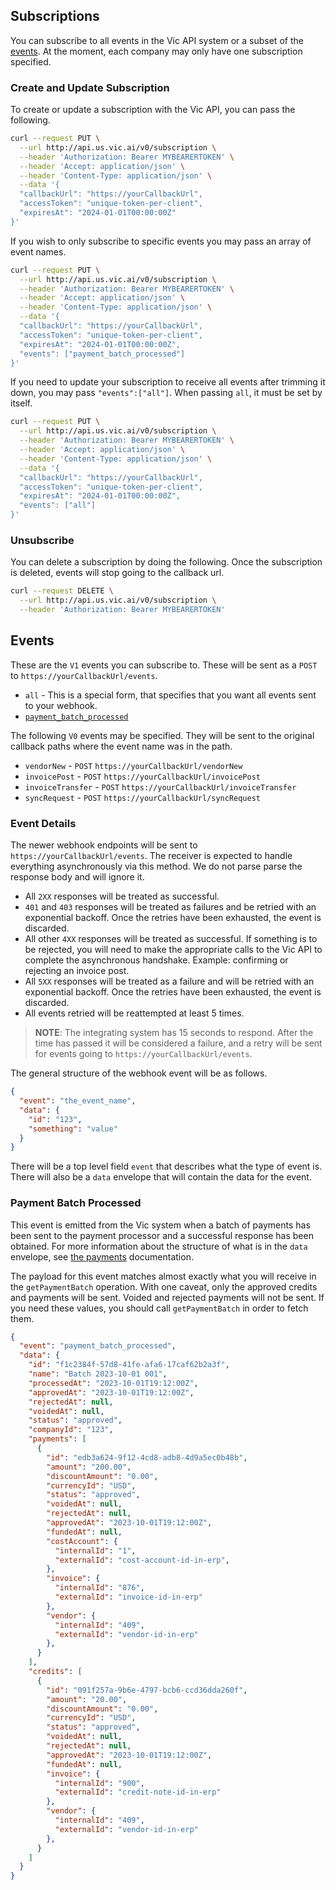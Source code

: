 ## Subscriptions

You can subscribe to all events in the Vic API system or a subset of the
[events](#events). At the moment, each company may only have one subscription
specified.

### Create and Update Subscription

To create or update a subscription with the Vic API, you can pass the following.

```bash
curl --request PUT \
  --url http://api.us.vic.ai/v0/subscription \
  --header 'Authorization: Bearer MYBEARERTOKEN' \
  --header 'Accept: application/json' \
  --header 'Content-Type: application/json' \
  --data '{
  "callbackUrl": "https://yourCallbackUrl",
  "accessToken": "unique-token-per-client",
  "expiresAt": "2024-01-01T00:00:00Z"
}'
```

If you wish to only subscribe to specific events you may pass an array of event
names.

```bash
curl --request PUT \
  --url http://api.us.vic.ai/v0/subscription \
  --header 'Authorization: Bearer MYBEARERTOKEN' \
  --header 'Accept: application/json' \
  --header 'Content-Type: application/json' \
  --data '{
  "callbackUrl": "https://yourCallbackUrl",
  "accessToken": "unique-token-per-client",
  "expiresAt": "2024-01-01T00:00:00Z",
  "events": ["payment_batch_processed"]
}'
```

If you need to update your subscription to receive all events after trimming it
down, you may pass `"events":["all"]`. When passing `all`, it must be set by
itself.

```bash
curl --request PUT \
  --url http://api.us.vic.ai/v0/subscription \
  --header 'Authorization: Bearer MYBEARERTOKEN' \
  --header 'Accept: application/json' \
  --header 'Content-Type: application/json' \
  --data '{
  "callbackUrl": "https://yourCallbackUrl",
  "accessToken": "unique-token-per-client",
  "expiresAt": "2024-01-01T00:00:00Z",
  "events": ["all"]
}'
```

### Unsubscribe

You can delete a subscription by doing the following. Once the subscription is
deleted, events will stop going to the callback url.

```bash
curl --request DELETE \
  --url http://api.us.vic.ai/v0/subscription \
  --header 'Authorization: Bearer MYBEARERTOKEN'
```

## Events

These are the `V1` events you can subscribe to. These will be sent as a `POST`
to `https://yourCallbackUrl/events`.

* `all` - This is a special form, that specifies that you want all events sent
  to your webhook.
* [`payment_batch_processed`](#payment-batch-processed)

The following `V0` events may be specified. They will be sent to the original
callback paths where the event name was in the path.

* `vendorNew` - `POST` `https://yourCallbackUrl/vendorNew`
* `invoicePost` - `POST` `https://yourCallbackUrl/invoicePost`
* `invoiceTransfer` - `POST` `https://yourCallbackUrl/invoiceTransfer`
* `syncRequest` - `POST` `https://yourCallbackUrl/syncRequest`

### Event Details

The newer webhook endpoints will be sent to `https://yourCallbackUrl/events`.
The receiver is expected to handle everything asynchronously via this method. We
do not parse parse the response body and will ignore it.

* All `2XX` responses will be treated as successful.
* `401` and `403` responses will be treated as failures and be retried with an
  exponential backoff. Once the retries have been exhausted, the event is
  discarded.
* All other `4XX` responses will be treated as successful. If something is to be
  rejected, you will need to make the appropriate calls to the Vic API to
  complete the asynchronous handshake. Example: confirming or rejecting an
  invoice post.
* All `5XX` responses will be treated as a failure and will be retried with an
  exponential backoff. Once the retries have been exhausted, the event is
  discarded.
* All events retried will be reattempted at least 5 times.

> **NOTE**: The integrating system has 15 seconds to respond. After the time has
> passed it will be considered a failure, and a retry will be sent for events
> going to `https://yourCallbackUrl/events`.

The general structure of the webhook event will be as follows.

```json
{
  "event": "the_event_name",
  "data": {
    "id": "123",
    "something": "value"
  }
}
```

There will be a top level field `event` that describes what the type of event
is. There will also be a `data` envelope that will contain the data for the
event.

### Payment Batch Processed

This event is emitted from the Vic system when a batch of payments has been sent
to the payment processor and a successful response has been obtained. For more
information about the structure of what is in the `data` envelope, see
[the payments](./payments.md) documentation.

The payload for this event matches almost exactly what you will receive in the
`getPaymentBatch` operation. With one caveat, only the approved credits and
payments will be sent. Voided and rejected payments will not be sent. If you
need these values, you should call `getPaymentBatch` in order to fetch them.

```json
{
  "event": "payment_batch_processed",
  "data": {
    "id": "f1c2384f-57d8-41fe-afa6-17caf62b2a3f",
    "name": "Batch 2023-10-01 001",
    "processedAt": "2023-10-01T19:12:00Z",
    "approvedAt": "2023-10-01T19:12:00Z",
    "rejectedAt": null,
    "voidedAt": null,
    "status": "approved",
    "companyId": "123",
    "payments": [
      {
        "id": "edb3a624-9f12-4cd8-adb8-4d9a5ec0b48b",
        "amount": "200.00",
        "discountAmount": "0.00",
        "currencyId": "USD",
        "status": "approved",
        "voidedAt": null,
        "rejectedAt": null,
        "approvedAt": "2023-10-01T19:12:00Z",
        "fundedAt": null,
        "costAccount": {
          "internalId": "1",
          "externalId": "cost-account-id-in-erp",
        },
        "invoice": {
          "internalId": "876",
          "externalId": "invoice-id-in-erp"
        },
        "vendor": {
          "internalId": "409",
          "externalId": "vendor-id-in-erp"
        },
      }
    ],
    "credits": [
      {
        "id": "091f257a-9b6e-4797-bcb6-ccd36dda260f",
        "amount": "20.00",
        "discountAmount": "0.00",
        "currencyId": "USD",
        "status": "approved",
        "voidedAt": null,
        "rejectedAt": null,
        "approvedAt": "2023-10-01T19:12:00Z",
        "fundedAt": null,
        "invoice": {
          "internalId": "900",
          "externalId": "credit-note-id-in-erp"
        },
        "vendor": {
          "internalId": "409",
          "externalId": "vendor-id-in-erp"
        },
      }
    ]
  }
}
```
